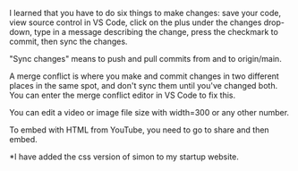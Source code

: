 I learned that you have to do six things to make changes: save your code, view source control in VS Code, click on the plus under the changes drop-down, type in a message describing the change, press the checkmark to commit, then sync the changes.

"Sync changes" means to push and pull commits from and to origin/main.

A merge conflict is where you make and commit changes in two different places in the same spot, and don't sync them until you've changed both. You can enter the merge conflict editor in VS Code to fix this.

You can edit a video or image file size with width=300 or any other number.

To embed with HTML from YouTube, you need to go to share and then embed.

*I have added the css version of simon to my startup website.
